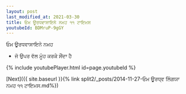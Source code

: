 ```yaml
---
layout: post
last_modified_at: 2021-03-30
title: ਓਮ ਊਰਧਵਾਸਾਇਨੇ ਨਮਹ ੧੧ ਟਾਇਮਸ
youtubeId: BDMruP-9gGY
---
```

 
 
 ਓਮ ਊਰਧਵਾਸਾਇਨੇ ਨਮਹ  
 
 -  ਜੋ ਉਪਰ ਵੱਲ ਮੂੰਹ ਕਰਕੇ ਸੌਂਦਾ ਹੈ 
 
  
 
  
 
 
 
 
 
 


{% include youtubePlayer.html id=page.youtubeId %}
 
[Next]({{ site.baseurl }}{% link  split2/_posts/2014-11-27-ਓਮ ਊਰਧ੍ਵ ਲਿੰਗਯਾ ਨਮਹ ੧੧ ਟਾਇਮਸ.md%})
 
